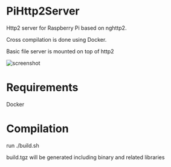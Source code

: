 # PiHttp2Server
Http2 server for Raspberry Pi based on nghttp2.

Cross compilation is done using Docker.

Basic file server is mounted on top of http2

![screenshot](https://www.amazon.es/clouddrive/share/TxtnWzkEDDqZG2AveKTGku8q2st72J2N5idAHsaSm7h)

# Requirements
Docker

# Compilation
run ./build.sh

build.tgz will be generated including binary and related libraries


